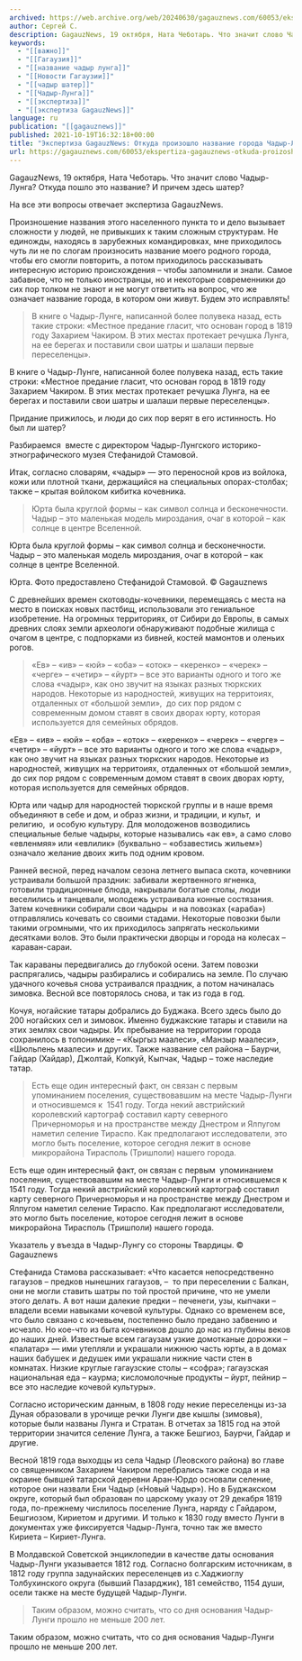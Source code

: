 ```yaml
---
archived: https://web.archive.org/web/20240630/gagauznews.com/60053/ekspertiza-gagauznews-otkuda-proizoshlo-nazvanie-goroda-chadyr-lunga.html
author: Сергей С.
description: GagauzNews, 19 октября, Ната Чеботарь. Что значит слово Чадыр-Лунга? Откуда пошло это название? И причем здесь шатер? На все эти вопросы отвечает экспертиза GagauzNews. Произношение названия этого населенного пункта то и дело вызывает сложности у людей, не привыкших к таким сложным структурам. Не единожды, находясь в зарубежных командировках, мне приходилось чуть ли не по слогам произносить название моего родного города, чтобы его смогли повторить, а потом приходилось рассказывать интересную историю происхождения – чтобы запомнили и знали. Самое забавное, что не только иностранцы, но и некоторые современники до сих пор толком не знают и не могут ответить на вопрос, что же […]
keywords:
  - "[[важно]]"
  - "[[Гагаузия]]"
  - "[[название чадыр лунга]]"
  - "[[Новости Гагаузии]]"
  - "[[чадыр шатер]]"
  - "[[Чадыр-Лунга]]"
  - "[[экспертиза]]"
  - "[[экспертиза GagauzNews]]"
language: ru
publication: "[[gagauznews]]"
published: 2021-10-19T16:32:18+00:00
title: "Экспертиза GagauzNews: Откуда произошло название города Чадыр-Лунга"
url: https://gagauznews.com/60053/ekspertiza-gagauznews-otkuda-proizoshlo-nazvanie-goroda-chadyr-lunga.html
---
```


GagauzNews, 19 октября, Ната Чеботарь. Что значит слово Чадыр-Лунга? Откуда пошло это название? И причем здесь шатер?

На все эти вопросы отвечает экспертиза GagauzNews.

Произношение названия этого населенного пункта то и дело вызывает сложности у людей, не привыкших к таким сложным структурам. Не единожды, находясь в зарубежных командировках, мне приходилось чуть ли не по слогам произносить название моего родного города, чтобы его смогли повторить, а потом приходилось рассказывать интересную историю происхождения – чтобы запомнили и знали. Самое забавное, что не только иностранцы, но и некоторые современники до сих пор толком не знают и не могут ответить на вопрос, что же означает название города, в котором они живут. Будем это исправлять!

> В книге о Чадыр-Лунге, написанной более полувека назад, есть такие строки: «Местное предание гласит, что основан город в 1819 году Захарием Чакиром. В этих местах протекает речушка Лунга, на ее берегах и поставили свои шатры и шалаши первые переселенцы».

В книге о Чадыр-Лунге, написанной более полувека назад, есть такие строки: «Местное предание гласит, что основан город в 1819 году Захарием Чакиром. В этих местах протекает речушка Лунга, на ее берегах и поставили свои шатры и шалаши первые переселенцы».

Придание прижилось, и люди до сих пор верят в его истинность. Но был ли шатер?

Разбираемся  вместе с директором Чадыр-Лунгского историко-этнографического музея Стефанидой Стамовой.

Итак, согласно словарям, «чадыр» — это переносной кров из войлока, кожи или плотной ткани, держащийся на специальных опорах-столбах; также – крытая войлоком кибитка кочевника.

> Юрта была круглой формы – как символ солнца и бесконечности. Чадыр – это маленькая модель мироздания, очаг в которой – как солнце в центре Вселенной.

Юрта была круглой формы – как символ солнца и бесконечности. Чадыр – это маленькая модель мироздания, очаг в которой – как солнце в центре Вселенной.

Юрта. Фото предоставлено Стефанидой Стамовой. © Gagauznews

С древнейших времен скотоводы-кочевники, перемещаясь с места на место в поисках новых пастбищ, использовали это гениальное изобретение. На огромных территориях, от Сибири до Европы, в самых древних слоях земли археологи обнаруживают подобные жилища с очагом в центре, с подпорками из бивней, костей мамонтов и оленьих рогов.

> «Ев» – «ив» – «юй» – «оба» – «оток» – «керенко» – «черек» – «черге» – «четир» – «йурт» – все это варианты одного и того же слова «чадыр», как оно звучит на языках разных тюркских народов. Некоторые из народностей, живущих на территоиях, отдаленных от «большой земли»,  до сих пор рядом с современным домом ставят в своих дворах юрту, которая используется для семейных обрядов.

«Ев» – «ив» – «юй» – «оба» – «оток» – «керенко» – «черек» – «черге» – «четир» – «йурт» – все это варианты одного и того же слова «чадыр», как оно звучит на языках разных тюркских народов. Некоторые из народностей, живущих на территоиях, отдаленных от «большой земли»,  до сих пор рядом с современным домом ставят в своих дворах юрту, которая используется для семейных обрядов.

Юрта или чадыр для народностей тюркской группы и в наше время объединяют в себе и дом, и образ жизни, и традиции, и культ,  и религию,  и особую культуру. Для молодоженов возводились специальные белые чадыры, которые назывались «ак ев», а само слово «евленмяя» или «евлилик» (буквально – «обзавестись жильем») означало желание двоих жить под одним кровом.

Ранней весной, перед началом сезона летнего выпаса скота, кочевники устраивали большой праздник: забивали жертвенного ягненка, готовили традиционные блюда, накрывали богатые столы, люди веселились и танцевали, молодежь устраивала конные состязания. Затем кочевники собирали свои чадыры  и на повозках («араба») отправлялись кочевать со своими стадами. Некоторые повозки были такими огромными, что их приходилось запрягать несколькими десятками волов. Это были практически дворцы и города на колесах –  караван-сараи.

Так караваны передвигались до глубокой осени. Затем повозки распрягались, чадыры разбирались и собирались на земле. По случаю удачного кочевья снова устраивался праздник, а потом начиналась зимовка. Весной все повторялось снова, и так из года в год.

Кочуя, ногайские татары добрались до Буджака. Всего здесь было до 200 ногайских сел и зимовок. Именно буджакские татары и ставили на этих землях свои чадыры. Их пребывание на территории города сохранилось в топонимике – «Кыргыз маалеси», «Манзыр маалеси», «Шюльпень маалеси» и других. Также название сел района – Баурчи, Гайдар (Хайдар), Джолтай, Копкуй, Кыпчак, Чадыр – тоже наследие татар.

> Есть еще один интересный факт, он связан с первым  упоминанием поселения, существовавшим на месте Чадыр-Лунги и относившемся к  1541 году. Тогда некий австрийский королевский картограф составил карту северного Причерноморья и на пространстве между Днестром и Ялпугом наметил селение Тираспо. Как предполагают исследователи, это могло быть поселение, которое сегодня лежит в основе микрорайона Тирасполь (Тришполи) нашего города.

Есть еще один интересный факт, он связан с первым  упоминанием поселения, существовавшим на месте Чадыр-Лунги и относившемся к  1541 году. Тогда некий австрийский королевский картограф составил карту северного Причерноморья и на пространстве между Днестром и Ялпугом наметил селение Тираспо. Как предполагают исследователи, это могло быть поселение, которое сегодня лежит в основе микрорайона Тирасполь (Тришполи) нашего города.

Указатель у въезда в Чадыр-Лунгу со стороны Твардицы. © Gagauznews

Стефанида Стамова рассказывает: «Что касается непосредственно гагаузов – предков нынешних гагаузов, –  то при переселении с Балкан, они не могли ставить шатры по той простой причине, что не умели этого делать. А вот наши далекие предки – печенеги, узы, кыпчаки – владели всеми навыками кочевой культуры. Однако со временем все, что было связано с кочевьем, постепенно было предано забвению и исчезло. Но кое-что из быта кочевников дошло до нас из глубины веков до наших дней. Известные всем гагаузам узкие домотканые дорожки – «палатар» — ими утепляли и украшали нижнюю часть юрты, а в домах наших бабушек и дедушек ими украшали нижние части стен в комнатах. Низкие круглые гагаузские столы – «софра»; гагаузская национальная еда – каурма; кисломолочные продукты – йурт, пейнир – все это наследие кочевой культуры».

Согласно историческим данным, в 1808 году некие переселенцы из-за Дуная образовали в урочище речки Лунги две кышлы (зимовья), которые были названы Лунга и Стратан. В отчетах за 1815 год на этой территории значится селение Лунга, а также Бешгиоз, Баурчи, Гайдар и другие.

Весной 1819 года выходцы из села Чадыр (Леовского района) во главе со священником Захарием Чакиром перебрались также сюда и на окраине бывшей татарской деревни Аран-Юрдо основали селение, которое они назвали Ени Чадыр («Новый Чадыр»). Но в Буджакском округе, который был образован по царскому указу от 29 декабря 1819 года, по-прежнему числилось поселение Лунга, наряду с Гайдаром, Бешгиозом, Кириетом и другими. И только к 1830 году вместо Лунги в документах уже фиксируется Чадыр-Лунга, точно так же вместо Кириета – Кириет-Лунга.

В Молдавской Советской энциклопедии в качестве даты основания Чадыр-Лунги указывается 1812 год. Согласно болгарским источникам, в 1812 году группа задунайских переселенцев из с.Хаджиоглу Толбухинского округа (бывший Пазарджик), 181 семейство, 1154 души, осели также на месте будущей Чадыр-Лунги.

> Таким образом, можно считать, что со дня основания Чадыр-Лунги прошло не меньше 200 лет.

Таким образом, можно считать, что со дня основания Чадыр-Лунги прошло не меньше 200 лет.